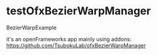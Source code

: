 # testOfxBezierWarpManager
BezierWarpExample

it's an openFrameworks app mainly using addons:
https://github.com/TsubokuLab/ofxBezierWarpManager
